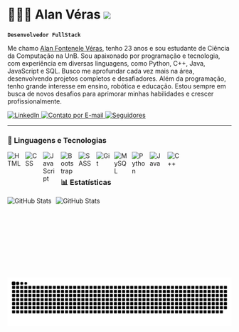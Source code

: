# 🧑🏻‍💻 Alan Véras ![](https://komarev.com/ghpvc/?username=verasalan&color=000000)

**`Desenvolvedor FullStack`**

Me chamo [Alan Fontenele Véras](https://www.linkedin.com/in/alan-f-a118a4125/), tenho 23 anos e sou estudante de Ciência da Computação na UnB. Sou apaixonado por programação e tecnologia, com experiência em diversas linguagens, como Python, C++, Java, JavaScript e SQL. Busco me aprofundar cada vez mais na área, desenvolvendo projetos completos e desafiadores. Além da programação, tenho grande interesse em ensino, robótica e educação. Estou sempre em busca de novos desafios para aprimorar minhas habilidades e crescer profissionalmente.

<p align="left">
    <a href="https://www.linkedin.com/in/alan-f-a118a4125/" target="_blank">
        <img 
            alt="LinkedIn" 
            title="Me siga no LinkedIn" 
            src="https://custom-icon-badges.demolab.com/badge/-LinkedIn-0077B5?logo=linkedinalanveras&logoColor=white&style=for-the-badge"
        />
    </a>
    <a href="mailto:alannfveras@gmail.com?subject=Contato%20Importante&body=Olá%20Alan,%0A%0AEstou%20entrando%20em%20contato%20porque...">
        <img 
            alt="Contato por E-mail" 
            title="Enviar e-mail" 
            src="https://custom-icon-badges.demolab.com/badge/Contato-E05D44?logo=email&logoColor=white&style=for-the-badge&labelColor=CE4630"
        />
    </a>
    <a href="https://github.com/verasalan?tab=followers" target="_blank">
        <img 
            alt="Seguidores" 
            title="Me siga no GitHub" 
            src="https://custom-icon-badges.demolab.com/github/followers/verasalan?color=000003&labelColor=000003ba&style=for-the-badge&logo=github&label=verasalan&logoColor=white"
        />
    </a>
</p>

---

### 🤖 Linguagens e Tecnologias

<img 
    align="left" 
    alt="HTML"
    title="HTML" 
    width="30px" 
    style="padding-right: 10px;" 
    src="https://cdn.jsdelivr.net/gh/devicons/devicon@latest/icons/html5/html5-original.svg" 
/>

<img 
    align="left" 
    alt="CSS" 
    title="CSS"
    width="30px" 
    style="padding-right: 10px;" 
    src="https://cdn.jsdelivr.net/gh/devicons/devicon@latest/icons/css3/css3-original.svg" 
/>

<img 
    align="left" 
    alt="JavaScript" 
    title="JavaScript"
    width="30px" 
    style="padding-right: 10px;" 
    src="https://cdn.jsdelivr.net/gh/devicons/devicon@latest/icons/javascript/javascript-original.svg" 
/>

<img 
    align="left" 
    alt="Bootstrap"
    title="Bootstrap" 
    width="30px" 
    style="padding-right: 10px;" 
    src="https://cdn.jsdelivr.net/gh/devicons/devicon@latest/icons/bootstrap/bootstrap-original.svg" 
/>

<img 
    align="left" 
    alt="SASS" 
    title="SASS"
    width="30px" 
    style="padding-right: 10px;" 
    src="https://cdn.jsdelivr.net/gh/devicons/devicon@latest/icons/sass/sass-original.svg" 
/>

<img 
    align="left" 
    alt="Git" 
    title="Git"
    width="30px" 
    style="padding-right: 10px;" 
    src="https://cdn.jsdelivr.net/gh/devicons/devicon@latest/icons/git/git-original.svg" 
/>
<img 
    align="left" 
    alt="MySQL" 
    title="MySQL"
    width="30px" 
    style="padding-right: 10px;" 
    src="https://cdn.jsdelivr.net/gh/devicons/devicon@latest/icons/mysql/mysql-original-wordmark.svg" 
/>
<img 
    align="left" 
    alt="Python" 
    title="Python"
    width="30px" 
    style="padding-right: 10px;" 
    src="https://cdn.jsdelivr.net/gh/devicons/devicon@latest/icons/python/python-original.svg" 
/>
 <img 
    align="left" 
    alt="Java" 
    title="Java"
    width="30px" 
    style="padding-right: 10px;" 
    src="https://cdn.jsdelivr.net/gh/devicons/devicon@latest/icons/java/java-original.svg" />


<img 
    align="left" 
    alt="C++" 
    title="C++"
    width="30px" 
    style="padding-right: 10px;"
    src="https://cdn.jsdelivr.net/gh/devicons/devicon@latest/icons/cplusplus/cplusplus-original.svg" />
        
<br/>
<br/>

### 📊 Estatísticas

<p>
  <img 
    align="left" 
    alt="GitHub Stats" 
    height="180em" 
    style="padding-right: 10px;" 
    src="https://github-readme-stats.vercel.app/api?username=verasalan&show_icons=true&theme=dark&include_all_commits=true&locale=pt-br" 
  />

<img 
      align="left" 
      alt="GitHub Stats" 
      height="180em" 
      src="https://github-readme-stats.vercel.app/api/top-langs/?username=verasalan&theme=dark&layout=compact&custom_title=Tecnologias&langs_count=9" 
  />

</p>

<picture>
  <source media="(prefers-color-scheme: dark)" srcset="https://raw.githubusercontent.com/verasalan/verasalan/output/github-contribution-grid-snake-dark.svg">
  <source media="(prefers-color-scheme: light)" srcset="https://raw.githubusercontent.com/verasalan/verasalan/output/github-contribution-grid-snake.svg">
  <img alt="github contribution grid snake animation" src="https://raw.githubusercontent.com/verasalan/verasalan/output/github-contribution-grid-snake.svg">
</picture>



